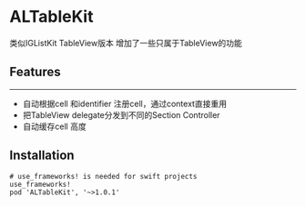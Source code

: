 # ALTableKit

类似IGListKit TableView版本 增加了一些只属于TableView的功能


## Features
*****
* 自动根据cell 和identifier 注册cell，通过context直接重用
* 把TableView delegate分发到不同的Section Controller
* 自动缓存cell 高度

## Installation

```
# use_frameworks! is needed for swift projects
use_frameworks!
pod 'ALTableKit', '~>1.0.1'
```
